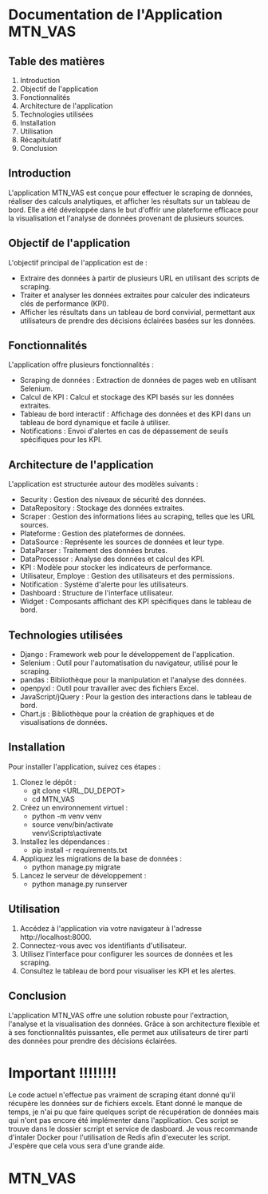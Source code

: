 # Documentation de l'Application MTN_VAS

## Table des matières

1. Introduction
2. Objectif de l'application
3. Fonctionnalités
4. Architecture de l'application
5. Technologies utilisées
6. Installation
7. Utilisation
8. Récapitulatif
9. Conclusion

## Introduction
L'application MTN_VAS est conçue pour effectuer le scraping de données, réaliser des calculs analytiques, et afficher les résultats sur un tableau de bord. Elle a été développée dans le but d'offrir une plateforme efficace pour la visualisation et l'analyse de données provenant de plusieurs sources.

## Objectif de l'application
L'objectif principal de l'application est de :

- Extraire des données à partir de plusieurs URL en utilisant des scripts de scraping.
- Traiter et analyser les données extraites pour calculer des indicateurs clés de performance (KPI).
- Afficher les résultats dans un tableau de bord convivial, permettant aux utilisateurs de prendre des décisions éclairées basées sur les données.
## Fonctionnalités
L'application offre plusieurs fonctionnalités :

- Scraping de données : Extraction de données de pages web en utilisant Selenium.
- Calcul de KPI : Calcul et stockage des KPI basés sur les données extraites.
- Tableau de bord interactif : Affichage des données et des KPI dans un tableau de bord dynamique et facile à utiliser.
- Notifications : Envoi d'alertes en cas de dépassement de seuils spécifiques pour les KPI.
## Architecture de l'application
L'application est structurée autour des modèles suivants :

- Security : Gestion des niveaux de sécurité des données.
- DataRepository : Stockage des données extraites.
- Scraper : Gestion des informations liées au scraping, telles que les URL sources.
- Plateforme : Gestion des plateformes de données.
- DataSource : Représente les sources de données et leur type.
- DataParser : Traitement des données brutes.
- DataProcessor : Analyse des données et calcul des KPI.
- KPI : Modèle pour stocker les indicateurs de performance.
- Utilisateur, Employe : Gestion des utilisateurs et des permissions.
- Notification : Système d'alerte pour les utilisateurs.
- Dashboard : Structure de l'interface utilisateur.
- Widget : Composants affichant des KPI spécifiques dans le tableau de bord.
## Technologies utilisées
- Django : Framework web pour le développement de l'application.
- Selenium : Outil pour l'automatisation du navigateur, utilisé pour le scraping.
- pandas : Bibliothèque pour la manipulation et l'analyse des données.
- openpyxl : Outil pour travailler avec des fichiers Excel.
- JavaScript/jQuery : Pour la gestion des interactions dans le tableau de bord.
- Chart.js : Bibliothèque pour la création de graphiques et de visualisations de données.
## Installation
Pour installer l'application, suivez ces étapes :
1. Clonez le dépôt :
   - git clone <URL_DU_DEPOT>
   - cd MTN_VAS
2. Créez un environnement virtuel :
   - python -m venv venv
   - source venv/bin/activate   
     venv\Scripts\activate
3. Installez les dépendances :
   - pip install -r requirements.txt
4. Appliquez les migrations de la base de données :
   - python manage.py migrate
5. Lancez le serveur de développement :
   - python manage.py runserver
## Utilisation
1. Accédez à l'application via votre navigateur à l'adresse http://localhost:8000.
2. Connectez-vous avec vos identifiants d'utilisateur.
3. Utilisez l'interface pour configurer les sources de données et les scraping.
4. Consultez le tableau de bord pour visualiser les KPI et les alertes.
## Conclusion
L'application MTN_VAS offre une solution robuste pour l'extraction, l'analyse et la visualisation des données. Grâce à son architecture flexible et à ses fonctionnalités puissantes, elle permet aux utilisateurs de tirer parti des données pour prendre des décisions éclairées.
# Important !!!!!!!!
Le code actuel n'effectue pas vraiment de scraping étant donné qu'il récupère les données sur de fichiers excels. Etant donné le manque de temps, je n'ai pu que faire quelques script de récupération de données mais qui n'ont pas encore été implémenter dans l'application. Ces script se trouve dans le dossier scrript et service de dasboard. Je vous recommande d'intaler Docker pour l'utilisation de Redis afin d'executer les script. J'espère que cela vous sera d'une grande aide. 
# MTN_VAS
